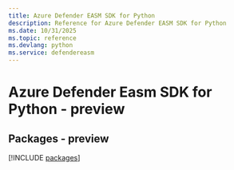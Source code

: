 ```yaml
---
title: Azure Defender EASM SDK for Python
description: Reference for Azure Defender EASM SDK for Python
ms.date: 10/31/2025
ms.topic: reference
ms.devlang: python
ms.service: defendereasm
---
```

# Azure Defender Easm SDK for Python - preview
## Packages - preview
[!INCLUDE [packages](defender-easm-index.md)]